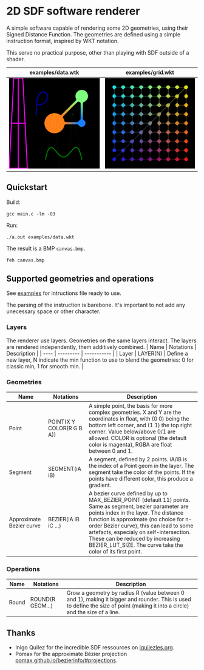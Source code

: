# 2D SDF software renderer
A simple software capable of rendering some 2D geometries, using their Signed Distance Function.
The geometries are defined using a simple instruction format, inspired by WKT notation.

This serve no practical purpose, other than playing with SDF outside of a shader.

| examples/data.wtk | examples/grid.wkt |
| --- | --- |
| ![rendering of examples/data.wtf](./images/data.bmp) | ![rendering of examples/grid.wtf](./images/grid.bmp) |

## Quickstart
Build:
```shell
gcc main.c -lm -O3
```

Run:
```shell
./a.out examples/data.wkt
```
The result is a BMP `canvas.bmp`.
```shell
feh canvas.bmp
```

## Supported geometries and operations
See [examples](./examples/) for intructions file ready to use.

The parsing of the instruction is barebone. It's important to not add any unecessary space or other character.

### Layers
The renderer use layers. Geometries on the same layers interact.
The layers are rendered independently, them additively combined.
| Name | Notations | Description |
| ---- | --------- | ----------- |
| Layer | LAYER(N) | Define a new layer, N indicate the min function to use to blend the geometries: 0 for classic min, 1 for smooth min. |


### Geometries
| Name | Notations | Description |
| ---- | --------- | ----------- |
| Point | POINT(X Y COLOR(R G B A)) | A simple point, the basis for more complex geometries. X and Y are the coordinates in float, with (0 0) being the bottom left corner, and (1 1) the top right corner. Value below/above 0/1 are allowed. COLOR is optional (the default color is magenta), RGBA are float between 0 and 1. |
| Segment | SEGMENT(iA iB) | A segment, defined by 2 points. iA/iB is the index of a Point geom in the layer. The segment take the color of the points. If the points have different color, this produce a gradient. |
| Approximate Bezier curve | BEZIER(iA iB iC ...) | A bezier curve defined by up to MAX_BEZIER_POINT (default 11) points. Same as segment, bezier parameter are points index in the layer. The distance function is approximate (no choice for n-order Bézier curve), this can lead to some artefacts, especialy on self-intersection. These can be reduced by increasing BEZIER_LUT_SIZE. The curve take the color of its first point. |

### Operations
| Name | Notations | Description |
| ---- | --------- | ----------- |
| Round | ROUND(R GEOM...) | Grow a geometry by radius R (value between 0 and 1), making it bigger and rounder. This is used to define the size of point (making it into a circle) and the size of a line. |

## Thanks
- Inigo Quilez for the incredible SDF ressources on [iquilezles.org](https://iquilezles.org).
- Pomax for the approximate Bézier projection [pomax.github.io/bezierinfo/#projections](https://pomax.github.io/bezierinfo/#projections).
